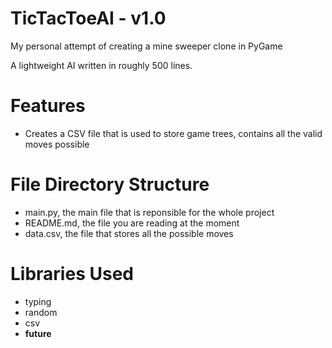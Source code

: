 # TicTacToeAI - v1.0

My personal attempt of creating a mine sweeper clone in PyGame

A lightweight AI written in roughly 500 lines.

# Features

- Creates a CSV file that is used to store game trees, contains all the valid moves possible

# File Directory Structure

- main.py, the main file that is reponsible for the whole project
- README.md, the file you are reading at the moment
- data.csv, the file that stores all the possible moves

# Libraries Used

- typing
- random
- csv
- __future__
